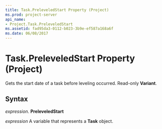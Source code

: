 ```yaml
---
title: Task.PreleveledStart Property (Project)
ms.prod: project-server
api_name:
- Project.Task.PreleveledStart
ms.assetid: fad95da3-0112-b023-3b9e-ef587a168a6f
ms.date: 06/08/2017
---
```



# Task.PreleveledStart Property (Project)

Gets the start date of a task before leveling occurred. Read-only **Variant**.


## Syntax

 _expression_. **PreleveledStart**

 _expression_ A variable that represents a **Task** object.


